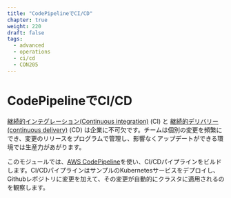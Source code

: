 ```yaml
---
title: "CodePipelineでCI/CD"
chapter: true
weight: 220
draft: false
tags:
  - advanced
  - operations
  - ci/cd
  - CON205
---
```


<!--
# CI/CD with CodePipeline
-->
# CodePipelineでCI/CD

<!--
[Continuous integration](https://aws.amazon.com/devops/continuous-integration/) (CI) and [continuous delivery](https://aws.amazon.com/devops/continuous-delivery/) (CD)
are essential for deft organizations. Teams are more productive when they can make discrete changes frequently, release those changes programmatically and deliver updates
without disruption.
-->
[継続的インテグレーション(Continuous integration)](https://aws.amazon.com/devops/continuous-integration/) (CI) と [継続的デリバリー(continuous delivery)](https://aws.amazon.com/devops/continuous-delivery/) (CD)
は企業に不可欠です。チームは個別の変更を頻繁にでき、変更のリリースをプログラムで管理し、影響なくアップデートができる環境では生産力があがります。

<!--
In this module, we will build a CI/CD pipeline using [AWS CodePipeline](https://aws.amazon.com/codepipeline/). The CI/CD pipeline will deploy a sample Kubernetes service,
we will make a change to the GitHub repository and observe the automated delivery of this change to the cluster.
-->
このモジュールでは、[AWS CodePipeline](https://aws.amazon.com/codepipeline/)を使い、CI/CDパイプラインをビルドします。CI/CDパイプラインはサンプルのKubernetesサービスをデプロイし、Githubレポジトリに変更を加えて、その変更が自動的にクラスタに適用されるのを観察します。